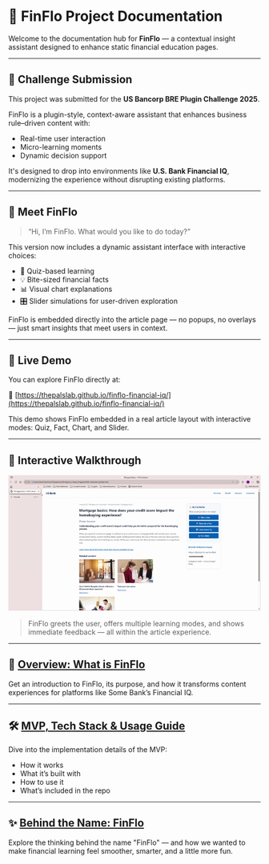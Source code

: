 
# 🧠 FinFlo Project Documentation

Welcome to the documentation hub for **FinFlo** — a contextual insight assistant designed to enhance static financial education pages.

---

## 🧩 Challenge Submission

This project was submitted for the **US Bancorp BRE Plugin Challenge 2025**.

FinFlo is a plugin-style, context-aware assistant that enhances business rule–driven content with:
- Real-time user interaction
- Micro-learning moments
- Dynamic decision support

It's designed to drop into environments like **U.S. Bank Financial IQ**, modernizing the experience without disrupting existing platforms.

---

## 👋 Meet FinFlo

> “Hi, I’m FinFlo. What would you like to do today?”

This version now includes a dynamic assistant interface with interactive choices:
- 🧠 Quiz-based learning
- 💡 Bite-sized financial facts
- 📊 Visual chart explanations
- 🎛 Slider simulations for user-driven exploration

FinFlo is embedded directly into the article page — no popups, no overlays — just smart insights that meet users in context.

---

## 🚀 Live Demo

You can explore FinFlo directly at:

🔗 [https://thepalslab.github.io/finflo-financial-iq/](https://thepalslab.github.io/finflo-financial-iq/)

This demo shows FinFlo embedded in a real article layout with interactive modes: Quiz, Fact, Chart, and Slider.

---

## 🎥 Interactive Walkthrough

![FinFlo Demo](assets/img/finflo-demo.gif)

> FinFlo greets the user, offers multiple learning modes, and shows immediate feedback — all within the article experience.

---

## 📘 [Overview: What is FinFlo](README_Enhanced_Overview.md)

Get an introduction to FinFlo, its purpose, and how it transforms content experiences for platforms like Some Bank’s Financial IQ.

---

## 🛠 [MVP, Tech Stack & Usage Guide](README_Tech_MVP_Guide.md)

Dive into the implementation details of the MVP:
- How it works
- What it’s built with
- How to use it
- What’s included in the repo

---

## ✨ [Behind the Name: FinFlo](README_Behind_The_Name.md)

Explore the thinking behind the name "FinFlo" — and how we wanted to make financial learning feel smoother, smarter, and a little more fun.
